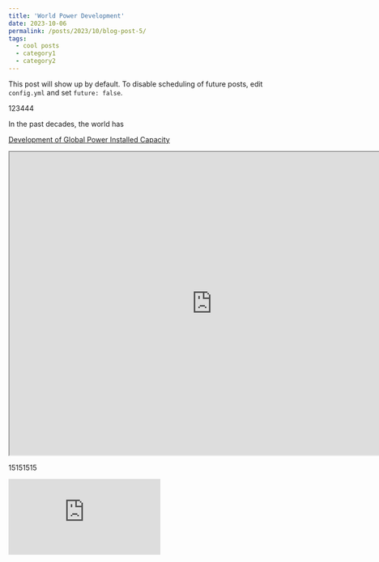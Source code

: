 ```yaml
---
title: 'World Power Development'
date: 2023-10-06
permalink: /posts/2023/10/blog-post-5/
tags:
  - cool posts
  - category1
  - category2
---
```


This post will show up by default. To disable scheduling of future posts, edit `config.yml` and set `future: false`. 

123444

In the past decades, the world has 

[Development of Global Power Installed Capacity](http://prelude0324.github.io/academic_pages/images/Power_2022_v1.html)



<iframe src="http://prelude0324.github.io/academic_pages/assets/Power_2022_v1.html" width="800" height="600"></iframe>

15151515

<iframe src="http://prelude0324.github.io/academic_pages/images/Power_2022_v1.html" scrolling="yes" border="0" frameborder="no" framespacing="0" allowfullscreen="true"> </iframe>
